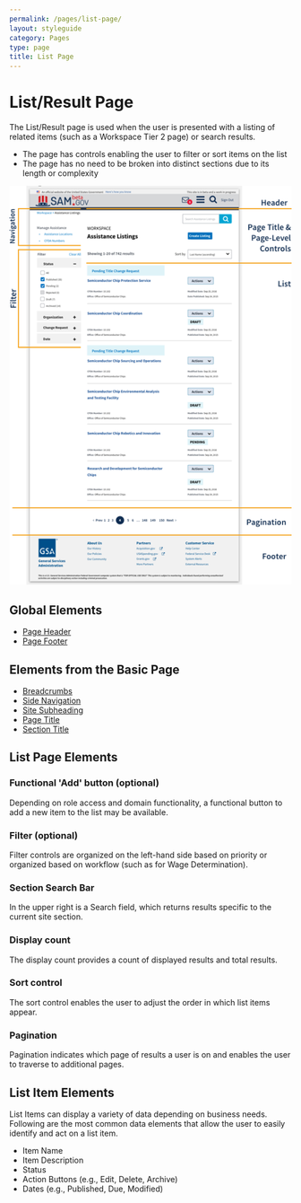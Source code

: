 ```yaml
---
permalink: /pages/list-page/
layout: styleguide
category: Pages
type: page
title: List Page
---
```

# List/Result Page

The List/Result page is used when the user is presented with a listing of related items (such as a Workspace Tier 2 page) or search results.

- The page has controls enabling the user to filter or sort items on the list
- The page has no need to be broken into distinct sections due to its length or complexity

![List Page Layout](../Images/ListPageLayout.png)

## Global Elements

- [Page Header](../elements/GlobalElements.md#PageHeader)
- [Page Footer](../elements/GlobalElements.md#PageFooter)

## Elements from the Basic Page

- [Breadcrumbs](../pages/BasicPage.md#BreadCrumbs)
- [Side Navigation](../pages/BasicPage.md#SideNavigation)
- [Site Subheading](../pages/BasicPage.md#SiteSubheading)
- [Page Title](../pages/BasicPage.md#PageTitle)
- [Section Title](../pages/BasicPage.md#SectionTitle)

## List Page Elements

### Functional 'Add' button (optional)
Depending on role access and domain functionality, a functional button to add a new item to the list may be available.

### Filter (optional)
Filter controls are organized on the left-hand side based on priority or organized based on workflow (such as for Wage Determination).

### Section Search Bar
In the upper right is a Search field, which returns results specific to the current site section.

### Display count
The display count provides a count of displayed results and total results.

### Sort control
The sort control enables the user to adjust the order in which list items appear.

### Pagination
Pagination indicates which page of results a user is on and enables the user to traverse to additional pages.

## List Item Elements

List Items can display a variety of data depending on business needs. Following are the most common data elements that allow the user to easily identify and act on a list item.

- Item Name
- Item Description
- Status
- Action Buttons (e.g., Edit, Delete, Archive)
- Dates (e.g., Published, Due, Modified)
